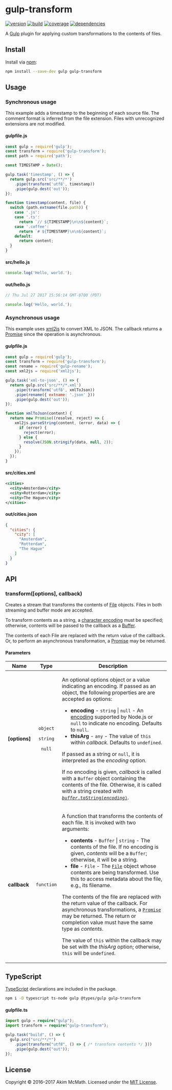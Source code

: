 # gulp-transform

[![version][versionBadge]][npm]
[![build][buildBadge]][build]
[![coverage][coverageBadge]][coverage]
[![dependencies][dependenciesBadge]][dependencies]

A [Gulp][gulp] plugin for applying custom transformations to the contents of
files.

## Install

Install via [npm][npm]:

```sh
npm install --save-dev gulp gulp-transform
```

## Usage

### Synchronous usage

This example adds a timestamp to the beginning of each source file. The comment
format is inferred from the file extension. Files with unrecognized extensions
are not modified.

#### gulpfile.js

```js
const gulp = require('gulp');
const transform = require('gulp-transform');
const path = require('path');

const TIMESTAMP = Date();

gulp.task('timestamp', () => {
  return gulp.src('src/**/*')
    .pipe(transform('utf8', timestamp))
    .pipe(gulp.dest('out'));
});

function timestamp(content, file) {
  switch (path.extname(file.path)) {
    case '.js':
    case '.ts':
      return `// ${TIMESTAMP}\n\n${content}`;
    case '.coffee':
      return `# ${TIMESTAMP}\n\n${content}`;
    default:
      return content;
  }
}
```

#### src/hello.js

```js
console.log('Hello, world.');
```

#### out/hello.js

```js
// Thu Jul 27 2017 15:56:14 GMT-0700 (PDT)

console.log('Hello, world.');
```

### Asynchronous usage

This example uses [xml2js][xml2js] to convert XML to JSON. The callback
returns a [Promise][promise] since the operation is asynchronous.

#### gulpfile.js

```js
const gulp = require('gulp');
const transform = require('gulp-transform');
const rename = require('gulp-rename');
const xml2js = require('xml2js');

gulp.task('xml-to-json', () => {
  return gulp.src('src/**/*.xml')
    .pipe(transform('utf8', xmlToJson))
    .pipe(rename({ extname: '.json' }))
    .pipe(gulp.dest('out'));
});

function xmlToJson(content) {
  return new Promise((resolve, reject) => {
    xml2js.parseString(content, (error, data) => {
      if (error) {
        reject(error);
      } else {
        resolve(JSON.stringify(data, null, 2));
      }
    });
  });
}
```

#### src/cities.xml

```xml
<cities>
  <city>Amsterdam</city>
  <city>Rotterdam</city>
  <city>The Hague</city>
</cities>
```

#### out/cities.json

```json
{
  "cities": {
    "city": [
      "Amsterdam",
      "Rotterdam",
      "The Hague"
    ]
  }
}
```

## API

### transform([options], callback)

Creates a stream that transforms the contents of [File][vinylFile] objects.
Files in both streaming and buffer mode are accepted.

To transform contents as a string, a [character encoding][encoding] must be
specified; otherwise, contents will be passed to the callback as a
[Buffer][nodeBuffer].

The contents of each File are replaced with the return value of the callback.
Or, to perform an asynchronous transformation, a [Promise][promise] may be
returned.

#### Parameters

<table>
  <thead>
    <tr>
      <th>Name</th>
      <th>Type</th>
      <th>Description</th>
    </tr>
  </thead>
  <tbody>
    <tr>
      <td align="left">
        <strong>[options]</strong>
      </td>
      <td align="center">
        <p><code>object</code></p>
        <p><code>string</code></p>
        <p><code>null</code></p>
      </td>
      <td align="left">
        <p>
          An optional options object or a value indicating an encoding. If
          passed as an object, the following properties are are accepted as
          options:
        </p>
        <ul>
          <li>
            <strong>encoding</strong> - <code>string</code> | <code>null</code> - An
            <a href="https://nodejs.org/dist/latest/docs/api/buffer.html#buffer_buffers_and_character_encodings">
            encoding</a> supported by Node.js or <code>null</code> to indicate
            no encoding. Defaults to <code>null</code>.
          </li>
          <li>
            <strong>thisArg</strong> - <code>any</code> - The value of
            <code>this</code> within <em>callback</em>. Defaults to
            <code>undefined</code>.
          </li>
        </ul>
        <p>
          If passed as a string or <code>null</code>, it is interpreted as the
          <em>encoding</em> option.
        </p>
        <p>
          If no encoding is given, <em>callback</em> is called with a
          <code>Buffer</code> object containing the contents of the file.
          Otherwise, it is called with a string created with
          <a href="https://nodejs.org/dist/latest/docs/api/buffer.html#buffer_buf_tostring_encoding_start_end">
          <code><em>buffer</em>.toString(<em>encoding</em>)</code></a>.
        </p>
      </td>
    </tr>
    <tr>
      <td align="left">
        <strong>callback</strong>
      </td>
      <td align="center">
        <code>function</code>
      </td>
      <td align="left">
        <p>
          A function that transforms the contents of each file. It is invoked
          with two arguments:
        </p>
        <ul>
          <li>
            <strong>contents</strong> - <code>Buffer</code> | <code>string</code> - The
            contents of the file. If no encoding is given, <em>contents</em>
            will be a <code>Buffer</code>; otherwise, it will be a string.
          </li>
          <li>
            <strong>file</strong> - <code>File</code> - The
            <a href="https://github.com/gulpjs/vinyl#instance-methods">
            <code>File</code></a> object whose contents are being transformed.
            Use this to access metadata about the file, e.g., its filename.
          </li>
        </ul>
        <p>
          The contents of the file are replaced with the return value of the
          callback. For asynchronous transformations, a
          <a href="https://developer.mozilla.org/en/docs/Web/JavaScript/Reference/Global_Objects/Promise">
          <code>Promise</code></a> may be returned. The return or completion
          value must have the same type as <em>contents</em>.
        </p>
        <p>
          The value of <code>this</code> within the callback may be set with the
          <em>thisArg</em> option; otherwise, <code>this</code> will be
          <code>undefined</code>.
        </p>
      </td>
    </tr>
  </tbody>
</table>

## TypeScript

[TypeScript][typescript] declarations are included in the package.

```sh
npm i -D typescript ts-node gulp @types/gulp gulp-transform
```

#### gulpfile.ts

```ts
import gulp = require("gulp");
import transform = require("gulp-transform");

gulp.task("build", () => {
  gulp.src("src/**/*")
    .pipe(transform("utf8", () => { /* transform contents */ }))
    .pipe(gulp.dest("out"));
});
```

## License

Copyright &copy; 2016&ndash;2017 Akim McMath. Licensed under the [MIT License][license].

[gulp]: http://gulpjs.com/
[npm]: https://npmjs.org/package/gulp-transform
[versionBadge]: https://img.shields.io/npm/v/gulp-transform.svg?style=flat-square
[license]: LICENSE
[buildBadge]: https://img.shields.io/travis/mcmath/gulp-transform/master.svg?style=flat-square
[build]: https://travis-ci.org/mcmath/gulp-transform
[coverageBadge]: https://img.shields.io/coveralls/mcmath/gulp-transform/master.svg?style=flat-square&service=github
[coverage]: https://coveralls.io/github/mcmath/gulp-transform?branch=master
[dependenciesBadge]: https://img.shields.io/gemnasium/mcmath/gulp-transform.svg?style=flat-square
[dependencies]: https://gemnasium.com/mcmath/gulp-transform
[xml2js]: https://github.com/Leonidas-from-XIV/node-xml2js
[vinylFile]: https://github.com/gulpjs/vinyl#instance-methods
[encoding]: https://nodejs.org/dist/latest/docs/api/buffer.html#buffer_buffers_and_character_encodings
[nodeBuffer]: https://nodejs.org/dist/latest-v8.x/docs/api/buffer.html
[promise]: https://developer.mozilla.org/en/docs/Web/JavaScript/Reference/Global_Objects/Promise
[typescript]: https://www.typescriptlang.org/
